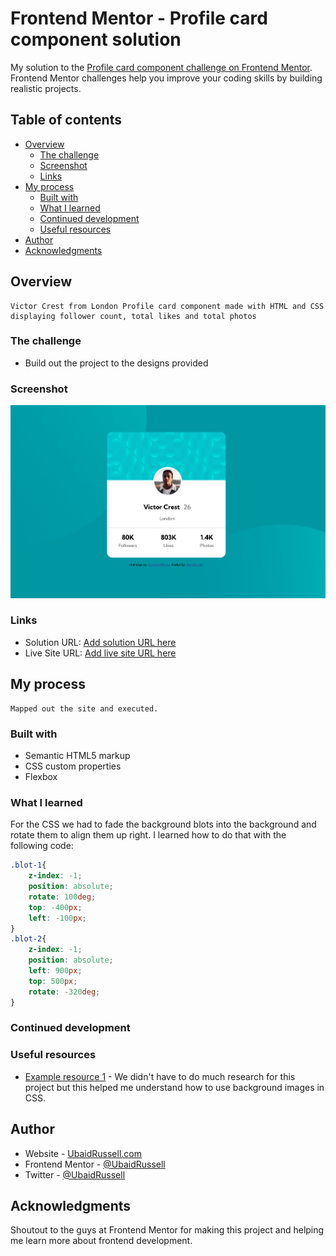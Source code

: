 # Frontend Mentor - Profile card component solution

My solution to the [Profile card component challenge on Frontend Mentor](https://www.frontendmentor.io/challenges/profile-card-component-cfArpWshJ). Frontend Mentor challenges help you improve your coding skills by building realistic projects. 

## Table of contents

- [Overview](#overview)
  - [The challenge](#the-challenge)
  - [Screenshot](#screenshot)
  - [Links](#links)
- [My process](#my-process)
  - [Built with](#built-with)
  - [What I learned](#what-i-learned)
  - [Continued development](#continued-development)
  - [Useful resources](#useful-resources)
- [Author](#author)
- [Acknowledgments](#acknowledgments)

## Overview
    Victor Crest from London Profile card component made with HTML and CSS displaying follower count, total likes and total photos
### The challenge

- Build out the project to the designs provided

### Screenshot

![](images/screenshot.png)

### Links 

- Solution URL: [Add solution URL here](https://github.com/UbaidRussell/Profile-card-component)
- Live Site URL: [Add live site URL here](https://ubaidrussell.com/Profile-card-component/)

## My process
    Mapped out the site and executed.

### Built with

- Semantic HTML5 markup
- CSS custom properties
- Flexbox

### What I learned

For the CSS we had to fade the background blots into the background and rotate them to align them up right. I learned how to do that with the following code:

```css
.blot-1{
    z-index: -1;
    position: absolute;
    rotate: 100deg;
    top: -400px;
    left: -100px;
}
.blot-2{
    z-index: -1;
    position: absolute;
    left: 900px;
    top: 500px;
    rotate: -320deg;
}

```

### Continued development

### Useful resources

- [Example resource 1](https://www.w3schools.com/cssref/pr_background-image.php) - We didn't have to do much research for this project but this helped me understand how to use background images in CSS.

## Author

- Website - [UbaidRussell.com](http://ubaidrussell.com/)
- Frontend Mentor - [@UbaidRussell](https://www.frontendmentor.io/profile/UbaidRussell)
- Twitter - [@UbaidRussell](https://www.twitter.com/ubaidrussell)


## Acknowledgments
Shoutout to the guys at Frontend Mentor for making this project and helping me learn more about frontend development.